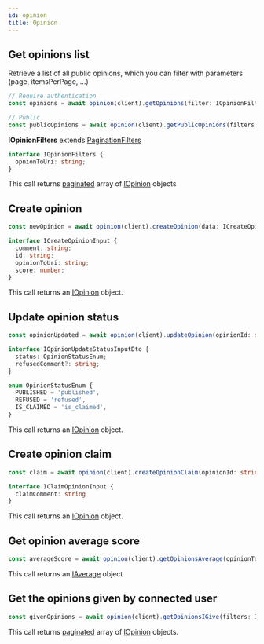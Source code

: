 ```yaml
---
id: opinion
title: Opinion
---
```



## Get opinions list

Retrieve a list of all public opinions, which you can filter with parameters (page, itemsPerPage, ...)

```ts
// Require authentication
const opinions = await opinion(client).getOpinions(filter: IOpinionFilters);

// Public
const publicOpinions = await opinion(client).getPublicOpinions(filters: IOpinionFilters);
```

**IOpinionFilters** extends [PaginationFilters](pagination#pagination-filters)

```ts
interface IOpinionFilters {
  opnionToUri: string;
}
```

This call returns [paginated](pagination#pagination) array of [IOpinion](opinion-types#iopinion) objects

## Create opinion

```ts
const newOpinion = await opinion(client).createOpinion(data: ICreateOpinionInput);
```

```ts
interface ICreateOpinionInput {
  comment: string;
  id: string;
  opinionToUri: string;
  score: number;
}
```

This call returns an [IOpinion](opinion-types#iopinion) object.

## Update opinion status

```ts
const opinionUpdated = await opinion(client).updateOpinion(opinionId: string, status: IOpinionUpdateStatusInputDto);
```

```ts
interface IOpinionUpdateStatusInputDto {
  status: OpinionStatusEnum;
  refusedComment?: string;
}

enum OpinionStatusEnum {
  PUBLISHED = 'published',
  REFUSED = 'refused',
  IS_CLAIMED = 'is_claimed',
}
```

This call returns an [IOpinion](opinion-types#iopinion) object.

## Create opinion claim

```ts
const claim = await opinion(client).createOpinionClaim(opinionId: string, data: IClaimOpinionInput);
```

```ts
interface IClaimOpinionInput {
  claimComment: string
}
```

This call returns an [IOpinion](opinion-types#iopinion) object.

## Get opinion average score

```ts
const averageScore = await opinion(client).getOpinionsAverage(opinionToUri: string);
```

This call returns an [IAverage](opinion-types#iaverage) object

## Get the opinions given by connected user

```ts
const givenOpinions = await opinion(client).getOpinionsIGive(filters: IOpinionFilters);
```

This call returns [paginated](pagination#pagination) array of [IOpinion](opinion-types#iopinion) objects.